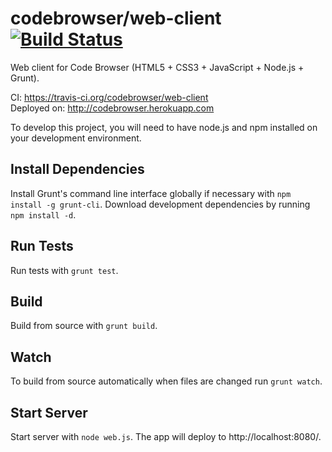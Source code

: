 # codebrowser/web-client [![Build Status](https://travis-ci.org/codebrowser/web-client.png?branch=master)](https://travis-ci.org/codebrowser/web-client)

Web client for Code Browser (HTML5 + CSS3 + JavaScript + Node.js + Grunt).

CI: https://travis-ci.org/codebrowser/web-client  
Deployed on: http://codebrowser.herokuapp.com

To develop this project, you will need to have node.js and npm installed on your development environment.

## Install Dependencies

Install Grunt's command line interface globally if necessary with `npm install -g grunt-cli`. Download development 
dependencies by running `npm install -d`.

## Run Tests

Run tests with `grunt test`.

## Build

Build from source with `grunt build`.

## Watch

To build from source automatically when files are changed run `grunt watch`.

## Start Server

Start server with `node web.js`. The app will deploy to http://localhost:8080/.
